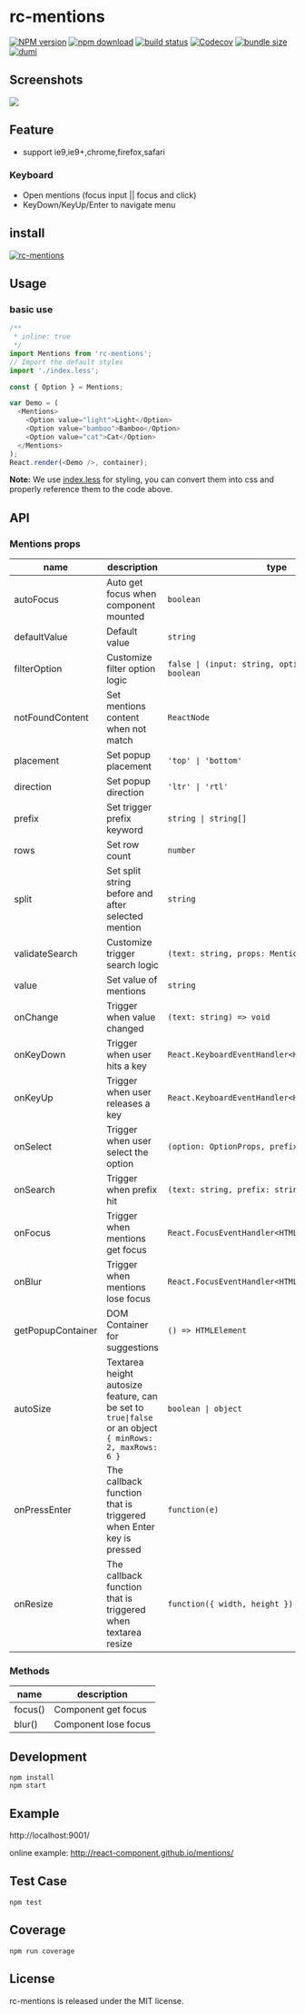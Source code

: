 # rc-mentions

[![NPM version][npm-image]][npm-url]
[![npm download][download-image]][download-url]
[![build status][github-actions-image]][github-actions-url]
[![Codecov][codecov-image]][codecov-url]
[![bundle size][bundlephobia-image]][bundlephobia-url]
[![dumi][dumi-image]][dumi-url]

[npm-image]: http://img.shields.io/npm/v/rc-mentions.svg?style=flat-square
[npm-url]: http://npmjs.org/package/rc-mentions
[travis-image]: https://img.shields.io/travis/react-component/mentions/master?style=flat-square
[travis-url]: https://travis-ci.com/react-component/mentions
[github-actions-image]: https://github.com/react-component/mentions/workflows/CI/badge.svg
[github-actions-url]: https://github.com/react-component/mentions/actions
[codecov-image]: https://img.shields.io/codecov/c/github/react-component/mentions/master.svg?style=flat-square
[codecov-url]: https://app.codecov.io/gh/react-component/mentions
[david-url]: https://david-dm.org/react-component/mentions
[david-image]: https://david-dm.org/react-component/mentions/status.svg?style=flat-square
[david-dev-url]: https://david-dm.org/react-component/mentions?type=dev
[david-dev-image]: https://david-dm.org/react-component/mentions/dev-status.svg?style=flat-square
[download-image]: https://img.shields.io/npm/dm/rc-mentions.svg?style=flat-square
[download-url]: https://npmjs.org/package/rc-mentions
[bundlephobia-url]: https://bundlephobia.com/package/rc-mentions
[bundlephobia-image]: https://badgen.net/bundlephobia/minzip/rc-mentions
[dumi-url]: https://github.com/umijs/dumi
[dumi-image]: https://img.shields.io/badge/docs%20by-dumi-blue?style=flat-square

## Screenshots

<img src="https://user-images.githubusercontent.com/5378891/57270992-2fd48780-70c0-11e9-91ae-c614d0b49a45.png" />

## Feature

- support ie9,ie9+,chrome,firefox,safari

### Keyboard

- Open mentions (focus input || focus and click)
- KeyDown/KeyUp/Enter to navigate menu

## install

[![rc-mentions](https://nodei.co/npm/rc-mentions.png)](https://npmjs.org/package/rc-mentions)

## Usage

### basic use

```js
/**
 * inline: true
 */
import Mentions from 'rc-mentions';
// Import the default styles
import './index.less';

const { Option } = Mentions;

var Demo = (
  <Mentions>
    <Option value="light">Light</Option>
    <Option value="bamboo">Bamboo</Option>
    <Option value="cat">Cat</Option>
  </Mentions>
);
React.render(<Demo />, container);
```

**Note:** We use [index.less](https://github.com/react-component/mentions/blob/master/assets/index.less) for styling, you can convert them into css and properly reference them to the code above.

## API

### Mentions props

| name              | description                                                                                             | type                                                       | default     |
| ----------------- | ------------------------------------------------------------------------------------------------------- | ---------------------------------------------------------- | ----------- |
| autoFocus         | Auto get focus when component mounted                                                                   | `boolean`                                                  | `false`     |
| defaultValue      | Default value                                                                                           | `string`                                                   | -           |
| filterOption      | Customize filter option logic                                                                           | `false \| (input: string, option: OptionProps) => boolean` | -           |
| notFoundContent   | Set mentions content when not match                                                                     | `ReactNode`                                                | 'Not Found' |
| placement         | Set popup placement                                                                                     | `'top' \| 'bottom'`                                        | 'bottom'    |
| direction         | Set popup direction                                                                                     | `'ltr' \| 'rtl'`                                           | 'ltr'       |
| prefix            | Set trigger prefix keyword                                                                              | `string \| string[]`                                       | '@'         |
| rows              | Set row count                                                                                           | `number`                                                   | 1           |
| split             | Set split string before and after selected mention                                                      | `string`                                                   | ' '         |
| validateSearch    | Customize trigger search logic                                                                          | `(text: string, props: MentionsProps) => void`             | -           |
| value             | Set value of mentions                                                                                   | `string`                                                   | -           |
| onChange          | Trigger when value changed                                                                              | `(text: string) => void`                                   | -           |
| onKeyDown         | Trigger when user hits a key                                                                            | `React.KeyboardEventHandler<HTMLTextAreaElement>`          | -           |
| onKeyUp           | Trigger when user releases a key                                                                        | `React.KeyboardEventHandler<HTMLTextAreaElement>`          | -           |
| onSelect          | Trigger when user select the option                                                                     | `(option: OptionProps, prefix: string) => void`            | -           |
| onSearch          | Trigger when prefix hit                                                                                 | `(text: string, prefix: string) => void`                   | -           |
| onFocus           | Trigger when mentions get focus                                                                         | `React.FocusEventHandler<HTMLTextAreaElement>`             | -           |
| onBlur            | Trigger when mentions lose focus                                                                        | `React.FocusEventHandler<HTMLTextAreaElement>`             | -           |
| getPopupContainer | DOM Container for suggestions                                                                           | `() => HTMLElement`                                        | -           |
| autoSize          | Textarea height autosize feature, can be set to `true\|false` or an object `{ minRows: 2, maxRows: 6 }` | `boolean \| object`                                        | -           |
| onPressEnter      | The callback function that is triggered when Enter key is pressed                                       | `function(e)`                                              | -           |
| onResize          | The callback function that is triggered when textarea resize                                            | `function({ width, height })`                              | -           |

### Methods

| name    | description          |
| ------- | -------------------- |
| focus() | Component get focus  |
| blur()  | Component lose focus |

## Development

```
npm install
npm start
```

## Example

http://localhost:9001/

online example: http://react-component.github.io/mentions/

## Test Case

```
npm test
```

## Coverage

```
npm run coverage
```

## License

rc-mentions is released under the MIT license.

